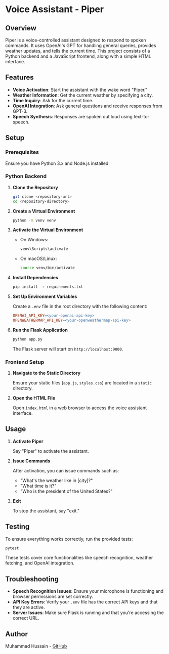 # Voice Assistant - Piper

## Overview

Piper is a voice-controlled assistant designed to respond to spoken commands. It uses OpenAI's GPT for handling general queries, provides weather updates, and tells the current time. This project consists of a Python backend and a JavaScript frontend, along with a simple HTML interface.

## Features

- **Voice Activation**: Start the assistant with the wake word "Piper."
- **Weather Information**: Get the current weather by specifying a city.
- **Time Inquiry**: Ask for the current time.
- **OpenAI Integration**: Ask general questions and receive responses from GPT-3.
- **Speech Synthesis**: Responses are spoken out loud using text-to-speech.

## Setup

### Prerequisites

Ensure you have Python 3.x and Node.js installed.

### Python Backend

1. **Clone the Repository**
   ```bash
   git clone <repository-url>
   cd <repository-directory>
   ```

2. **Create a Virtual Environment**
   ```bash
   python -m venv venv
   ```

3. **Activate the Virtual Environment**

   - On Windows:
     ```bash
     venv\Scripts\activate
     ```
   - On macOS/Linux:
     ```bash
     source venv/bin/activate
     ```

4. **Install Dependencies**
   ```bash
   pip install -r requirements.txt
   ```

5. **Set Up Environment Variables**

   Create a `.env` file in the root directory with the following content:
   ```makefile
   OPENAI_API_KEY=<your-openai-api-key>
   OPENWEATHERMAP_API_KEY=<your-openweathermap-api-key>
   ```

6. **Run the Flask Application**
   ```bash
   python app.py
   ```

   The Flask server will start on `http://localhost:9000`.

### Frontend Setup

1. **Navigate to the Static Directory**

   Ensure your static files (`app.js`, `styles.css`) are located in a `static` directory.

2. **Open the HTML File**

   Open `index.html` in a web browser to access the voice assistant interface.

## Usage

1. **Activate Piper**

   Say "Piper" to activate the assistant.

2. **Issue Commands**

   After activation, you can issue commands such as:
   - "What's the weather like in [city]?"
   - "What time is it?"
   - "Who is the president of the United States?"

3. **Exit**

   To stop the assistant, say "exit."

## Testing

To ensure everything works correctly, run the provided tests:

```bash
pytest
```

These tests cover core functionalities like speech recognition, weather fetching, and OpenAI integration.

## Troubleshooting

- **Speech Recognition Issues**: Ensure your microphone is functioning and browser permissions are set correctly.
- **API Key Errors**: Verify your `.env` file has the correct API keys and that they are active.
- **Server Issues**: Make sure Flask is running and that you're accessing the correct URL.


## Author

Muhammad Hussain - [GitHub](https://github.com/Cwazycodes)
